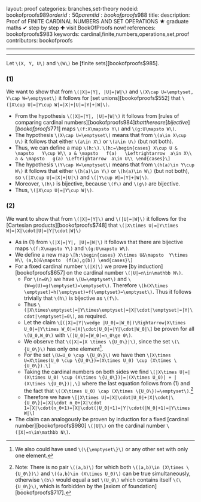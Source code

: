 layout: proof
categories: branches,set-theory
nodeid: bookofproofs$989
orderid: 50
parentid: bookofproofs$988
title: 
description:  Proof of FINITE CARDINAL NUMBERS AND SET OPERATIONS &#9733; graduate maths &#10004; step by step &#10010; visit BookOfProofs now!
references: bookofproofs$983
keywords: cardinal,finite,numbers,operations,set,proof
contributors: bookofproofs

---


---

Let `\(X, Y, U\)` and `\(W\)` be [finite sets][bookofproofs$985].
### (1) 

We want to show that from `\(|X|=|Y|, |U|=|W|\)` and `\(X\cap U=\emptyset, Y\cap W=\emptyset\)` it follows for [set unions][bookofproofs$552] that `\(|X\cup U|=|Y\cup W|=|X|+|U|=|Y|+|W|\)`.

* From the hypothesis `\(|X|=|Y|, |U|=|W|\)` it follows from [rules of comparing cardinal numbers][bookofproofs$984] that there are [bijective][bookofproofs$771] maps `\(f:X\mapsto Y\)` and `\(g:U\mapsto W\)`. 
* The hypothesis `\(X\cap U=\emptyset\)` means that from `\(a\in X\cup U\)` it follows that either `\(a\in X\)` or `\(a\in U\)` (but not both). 
* Thus, we can define a map `\(h:\)`.
`\[h:=\begin{cases}
X\cup U & \mapsto   Y\cup W\\
a & \mapsto   f(a)   \Leftrightarrow  a\in X\\
a & \mapsto   g(a) \Leftrightarrow  a\in U\\
\end{cases}\]`
* The hypothesis `\(Y\cap W=\emptyset\)` means that from `\(h(a)\in Y\cup W\)` it follows that either `\(h(a)\in Y\)` or `\(h(a)\in W\)` (but not both), so `\(|X\cup U|=|X|+|U|\)` and `\(|Y\cup W|=|Y|+|W|\)`. 
* Moreover, `\(h\)` is bijective, because `\(f\)` and `\(g\)` are bijective. 
* Thus, `\(|X\cup U|=|Y\cup W|\)`. 

### (2) 
 
We want to show that from `\(|X|=|Y|\)` and `\(|U|=|W|\)` it follows for the [Cartesian products][bookofproofs$748] that `\(|X\times U|=|Y\times W|=|X|\cdot|U|=|Y|\cdot|W|\)`
* As in (1) from `\(|X|=|Y|, |U|=|W|\)` it follows that there are bijective maps `\(f:X\mapsto Y\)` and `\(g:U\mapsto W\)`. 
* We define a new map
`\[h:\begin{cases}
X\times U&\mapsto  Y\times W\\
(a,b)&\mapsto  (f(a),g(b))
\end{cases}\]`
* For a fixed cardinal number `\(|X|\)` we prove [by induction][bookofproofs$657] on the cardinal number `\(|U|=n\in\mathbb N\)`. 
   * For `\(n=0\)` we have `\(U=\emptyset\)` and `\(W=g(U)=g(\emptyset)=\emptyset\)`. Therefore `\(h(X\times \emptyset)=h(\emptyset)=f(\emptyset)=\emptyset\)`. Thus it follows trivially that `\(h\)` is bijective as `\(f\)`. 
   * Thus `\(|X\times\emptyset|=|Y\times\emptyset|=|X|\cdot|\emptyset|=|Y|\cdot|\emptyset|=0\)`, as required.
   * Let the claim 
`\[(|X|=|Y|\wedge |U_0|=|W_0|)\Rightarrow|X\times U_0|=|Y\times W_0|=|X|\cdot|U_0|=|Y|\cdot|W_0|\]`
 be proven for all `\(U_0,W_0\)` with `\(|U_0|=|W_0|=n_0\ge 0\)`. 
   * We observe that `\(|X|=|X \times \{U_0\}|\)`, since the set `\(\{U_0\}\)` has only one element[^1].  
   * For the set `\(U=U_0 \cup \{U_0\}\)` we have then
`\[X\times U=X\times(U_0 \cup \{U_0\})=(X\times U_0) \cup (X\times \{U_0\}).\]`
   * Taking the cardinal numbers on both sides we find
`\[|X\times U|=|(X\times U_0) \cup (X\times \{U_0\})|=|(X\times U_0)| + |(X\times \{U_0\})|,\]`
where the last equation follows from (1) and the fact that `\((X\times U_0) \cap (X\times \{U_0\})=\emptyset\)`.[^2] 
   * Therefore we have
`\[|X\times U|=|X|\cdot|U_0|+|X|\cdot|\{U_0\}|=|X|\cdot n_0+|X|\cdot 1=|X|\cdot(n_0+1)=|X|\cdot(|U_0|+1)=|Y|\cdot(|W_0|+1)=|Y\times W|\]`
* The claim can analogously be proven by induction for a fixed [cardinal number][bookofproofs$980] `\(|U|\)` on the cardinal number `\(|X|=n\in\mathbb N\)`.

[^1]: We also could have used `\(\{\emptyset\}\)` or any other set with only one element. 

[^2]: Note: There is no pair `\((a,b)\)` for which both  `\((a,b)\in (X\times \{U_0\})\)` and `\((a,b)\in (X\times U_0)\)` can be true simultaneously, otherwise `\(b\)` would equal a set `\(U_0\)` which contains itself `\(\{U_0\}\)`, which is forbidden by the [axiom of foundation][bookofproofs$717].